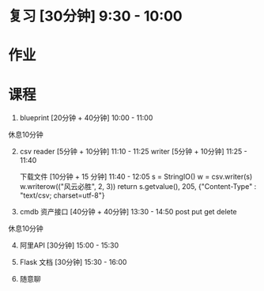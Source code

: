 # 复习                  [30分钟] 9:30 - 10:00
# 作业
# 课程
1. blueprint            [20分钟 + 40分钟] 10:00 - 11:00

休息10分钟

2. csv
    reader              [5分钟 + 10分钟] 11:10 - 11:25
    writer              [5分钟 + 10分钟] 11:25 - 11:40

    下载文件             [10分钟 + 15 分钟] 11:40 - 12:05
    s = StringIO()
    w = csv.writer(s)
    w.writerow(("风云必胜", 2, 3))
    return s.getvalue(), 205, {"Content-Type" : "text/csv; charset=utf-8"}

3. cmdb 资产接口        [40分钟 + 40分钟] 13:30 - 14:50
    post
    put
    get
    delete

休息10分钟

4. 阿里API               [30分钟] 15:00 - 15:30

5. Flask 文档            [30分钟] 15:30 - 16:00

6. 随意聊
